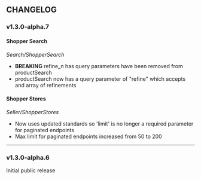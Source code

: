 ## CHANGELOG

### v1.3.0-alpha.7

#### Shopper Search
*Search/ShopperSearch*  

* **BREAKING** refine_n has query parameters have been removed from productSearch
* productSearch now has a query parameter of "refine" which accepts and array of refinements

#### Shopper Stores
*Seller/ShopperStores*  

* Now uses updated standards so 'limit' is no longer a required parameter for paginated endpoints
* Max limit for paginated endpoints increased from 50 to 200

_____________________________________________

### v1.3.0-alpha.6

Initial public release
